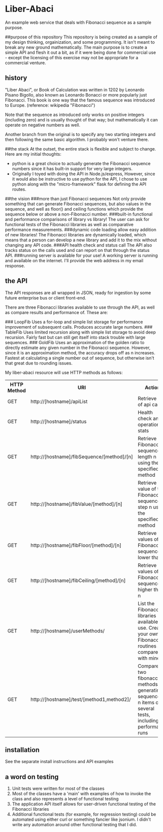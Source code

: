 # Liber-Abaci
An example web service that deals with Fibonacci sequence as a sample purpose.

##purpose of this repository
This repository is being created as a sample of my design thinking, orgainization, and some programming.  It isn't meant to break any new ground mathematically.  The main purpose is to create a simple API and flesh it out a bit, as if it were being done for commercial use - except the licensing of this exercise may not be appropriate for a commercial venture.

## history
"Liber Abaci", or Book of Calculation was written in 1202 by Leonardo Pisano Bigollo, also known as Leonardo Bonacci or more popularly just Fibonacci.  This book is one way that the famous sequence was introduced to Europe. (reference: wikipedia "Fibonacci")
<p>
Note that the sequence as introduced only works on positive integers (including zero) and is usually thought of that way; but mathematically it can operate on negative numbers as well.  </p>
<p>
Another branch from the original is to specify any two starting integers and then following the same basic algorithm.  I probably won't venture there. </p>

##the stack
At the outset, the entire stack is flexible and subject to change.  Here are my initial thoughts:
* python is a great choice to actually generate the Fibonacci sequence numbers since it has built-in support for very large integers.
* Originally I toyed with doing the API in Node.js/express, However, since it would also be instructive to use python for the API, I chose to use python along with the "micro-framework" flask for defining the API routes.

##the vision
###more than just Fibonacci sequences
Not only provide something that can generate Fibonacci sequences, but also values in the sequence, and well as floor() and ceiling functions which provide the sequence below or above a non-Fibonacci number.
###built-in functional and performance comparisons of library vs library!
The user can ask for functional tests of the Fibonacci libraries as well as comparative performance measurements.
###dynamic code loading allow easy addition of new libraries!
The Fibonacci libraries are dynamically loaded, which means that a person can develop a new library and add it to the mix without changing any API code.
###API health check and status call
The API also tracks status on the calls used and can report on that through the status API.
###running server is available for your use!
A working server is running and available on the internet.  I'll provide the web address in my email response.

## the API
<p>The API responses are all wrapped in JSON, ready for ingestion by some future enterprise bus or client front-end.</p>
<p>There are three Fibonacci libraries available to use through the API, as well as compare results and performance of.  These are:</p>
### LoopFib
Uses a for-loop and simple list storage for performance improvement of subsequent calls.  Produces accurate large numbers.
### TableFib
Uses limited recursion along with simple list storage to avoid deep recursion. Fairly fast but can still get itself into stack trouble with large sequences.
### GoldFib
Uses an approximation of the golden ratio to directly estimate any given number in the Fibonacci sequence.  However, since it is an approximation method, the accuracy drops off as n increases.  Fastest at calculating a single number out of sequence, but otherwise isn't that great due to rounding issues.
<p>My liber-abaci resource will use HTTP methods as follows:</p>
<table class="data">
<tr><th>HTTP Method</th><th>URI</th><th>Action</th></tr>
<tr><td>GET</td><td>http://[hostname]/apiList</td><td>Retrieve list of api calls</td></tr>
<tr><td>GET</td><td>http://[hostname]/status</td><td>Health check and operational stats</td></tr>
<tr><td>GET</td><td>http://[hostname]/fibSequence/[method]/[n]</td><td>Retrieve a Fibonacci sequence of length n using the specified method</td></tr>
<tr><td>GET</td><td>http://[hostname]/fibValue/[method]/[n]</td><td>Retrieve the value of the Fibonacci sequence at step n using the specified method</td></tr>
<tr><td>GET</td><td>http://[hostname]/fibFloor/[method]/[n]</td><td>Retrieve the values of the Fibonacci sequence lower than n</td></tr>
<tr><td>GET</td><td>http://[hostname]/fibCeiling/[method]/[n]</td><td>Retrieve the values of the Fibonacci sequence higher than n</td></tr>
<tr><td>GET</td><td>http://[hostname]/userMethods/</td><td>List the Fibonacci libraries available for use.  Create your own Fibonacci routines and compare it with mine!</td></tr>
<tr><td>GET</td><td>http://[hostname]/test/[method1,method2]/</td><td>Compare two fibonacci methods for generating a sequence of n items on several tests, including performance runs</td></tr>
</table>

## installation
See the separate install instructions and API examples

## a word on testing
1.  Unit tests were written for most of the classes
2.  Most of the classes have a 'main' with examples of how to invoke the class and also represents a level of functional testing
3.  The application API itself allows for user-driven functional testing of the Fibonacci libraries
4.  Additional functional tests (for example, for regression testing) could be automated using either curl or something fancier like jsonium.  I didn't write any automation around other functional testing that I did.
